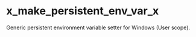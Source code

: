 # x_make_persistent_env_var_x

Generic persistent environment variable setter for Windows (User scope).
